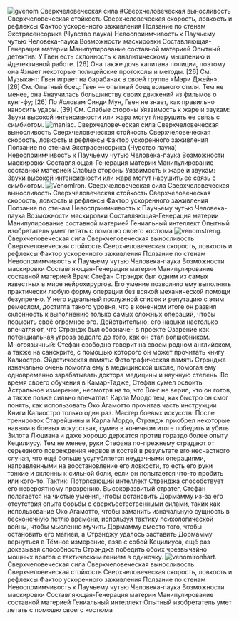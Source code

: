![gvenom](https://github.com/DMITRI766/DMMy-Superhero-Team/blob/main/Gvenom.png)
Сверхчеловеческая сила #Сверхчеловеческая выносливость
Сверхчеловеческая стойкость
Сверхчеловеческая скорость, ловкость и рефлексы
Фактор ускоренного заживления
Ползание по стенам
Экстрасенсорика (Чувство паука)
Невосприимчивость к Паучьему чутью Человека-паука
Возможности маскировки
Составляющая-Генерация материи
Манипулирование составной материей
Опытный детектив: У Гвен есть склонность к аналитическому мышлению и #детективной работе. [26] Она также дочь капитана полиции, поэтому она #знает некоторые полицейские протоколы и методы. [26] См.
Музыкант: Гвен играет на барабанах в своей группе «Мэри Джейн». [26] См.
Опытный боец: Гвен — опытный боец вольного стиля. Тем не менее, она #научилась большинству своих движений из фильмов о кунг-фу; [26] По #словам Синди Мун, Гвен не знает, как правильно наносить удары. [39] См.
Слабые стороны
Уязвимость к жаре и звукам: Звуки высокой интенсивности или жара могут #нарушить ее связь с симбиотом. 
![maniac](https://github.com/DMITRI766/DMMy-Superhero-Team/blob/main/Maniac.png).
Сверхчеловеческая сила
Сверхчеловеческая выносливость
Сверхчеловеческая стойкость
Сверхчеловеческая скорость, ловкость и рефлексы
Фактор ускоренного заживления
Ползание по стенам
Экстрасенсорика (Чувство паука)
Невосприимчивость к Паучьему чутью Человека-паука
Возможности маскировки
Составляющая-Генерация материи
Манипулирование составной материей
Слабые стороны
Уязвимость к жаре и звукам: Звуки высокой интенсивности или жара могут нарушить ее связь с симбиотом. 
![VenomIron](https://github.com/DMITRI766/DMMy-Superhero-Team/blob/main/Venomized_Iron_Man.png).
Сверхчеловеческая сила
Сверхчеловеческая выносливость
Сверхчеловеческая стойкость
Сверхчеловеческая скорость, ловкость и рефлексы
Фактор ускоренного заживления
Ползание по стенам
Невосприимчивость к Паучьему чутью Человека-паука
Возможности маскировки
Составляющая-Генерация материи
Манипулирование составной материей
Гениальный интеллект
Опытный изобретатель
умет летать с помошю своего костюма
![venomstreng](https://github.com/DMITRI766/DMMy-Superhero-Team/blob/main/Venomzide_Dr._Strange.png).
Сверхчеловеческая сила
Сверхчеловеческая выносливость
Сверхчеловеческая стойкость
Сверхчеловеческая скорость, ловкость и рефлексы
Фактор ускоренного заживления
Ползание по стенам
Невосприимчивость к Паучьему чутью Человека-паука
Возможности маскировки
Составляющая-Генерация материи
Манипулирование составной материей
Врач: Стефан Стрэндж был одним из самых известных в мире нейрохирургов. Его умение позволяло ему выполнять практически любую форму операции без всякой механической помощи безупречно. У него идеальный послужной список и репутацию с этим ремеслом, достигла такого уровня, что в конечном итоге он развил склонность к выполнению только самых сложных операций, чтобы повысить своё огромное эго. Действительно, его навыки настолько впечатляют, что Стрэндж был обозначен в проекте Озарение как потенциальная угроза задолго до того, как он стал волшебником.
Многоязычный: Стефан свободно говорит на своем родном английском, а также на санскрите, с помощью которого он может прочитать книгу Калиостро.
Эйдетическая память: Фотографическая память Стрэнджа изначально очень помогла ему в медицинской школе, помогая ему одновременно зарабатывать доктора медицины и научную степень. Во время своего обучения в Камар-Тадже, Стефан сумел освоить Астральное измерение, несмотря на то, что Вонг не верил, что он готов, а также позже сильно впечатлил Карла Мордо тем, как быстро он смог понять, как использовать Око Агамотто прочитав часть инструкции Книги Калиостро только один раз.
Мастер боевых искусств: После тренировок Старейшины и Карла Мордо, Стрэндж приобрел некоторые навыки в боевых искусствах, сумев в конечном итоге победить и убить Зилота Люциана и даже хорошо держатся против гораздо более опыту Кецилиусу. Тем не менее, руки Стефана по-прежнему страдают от серьезного повреждения нервов и костей в результате его несчастного случая, что ещё больше усугубляется неудачными операциями, направленными на восстановление его ловкости, то есть его руки тонкие и склонны к сильной боли, если он попытается что-то пробить или кого-то.
Тактик: Потрясающий интеллект Стрэнджа способствует его невероятному прозрению. Высокоразвитый стратег, Стефан полагается на чистые умения, чтобы остановить Дормамму из-за его отсутствия опыта борьбы с сверхъестественными силами, таких как использование Око Агамотто, чтобы заманить изначальную сущность в бесконечную петлю времени, используя тактику психологической войны, чтобы мысленно мучить Дормамму вместо того, чтобы остановить его магией, а Стрэнджу удалось заставить Дормамму вернуться в Тёмное измерение, взяв с собой Кецилиуса, ещё раз доказывая способность Стрэнджа победить обоих чрезвычайно мощных врагов с тактическим гением в одиночку.
![venomironhart](https://github.com/DMITRI766/DMMy-Superhero-Team/blob/main/iron-heart-venom.png).
Сверхчеловеческая сила
Сверхчеловеческая выносливость
Сверхчеловеческая стойкость
Сверхчеловеческая скорость, ловкость и рефлексы
Фактор ускоренного заживления
Ползание по стенам
Невосприимчивость к Паучьему чутью Человека-паука
Возможности маскировки
Составляющая-Генерация материи
Манипулирование составной материей
Гениальный интеллект
Опытный изобретатель
умет летать с помошю своего костюма
